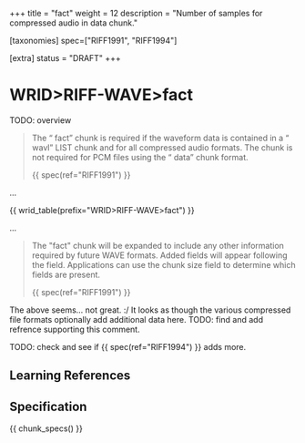 +++
title = "fact"
weight = 12
description = "Number of samples for compressed audio in data chunk."

[taxonomies]
spec=["RIFF1991", "RIFF1994"]

[extra]
status = "DRAFT"
+++

# WRID>RIFF-WAVE>fact

TODO: overview

> The “ fact” chunk is required if the waveform data is contained in a “ wavl” LIST chunk and for all compressed audio formats. The chunk is not required for PCM files using the “ data” chunk format.
>
> {{ spec(ref="RIFF1991") }}

... 

{{ wrid_table(prefix="WRID>RIFF-WAVE>fact") }}

...

> The "fact" chunk will be expanded to include any other information required by future WAVE formats. Added fields will appear following the <dwFileSize> field. Applications can use the chunk size field to determine which fields are present.
>
>
> {{ spec(ref="RIFF1991") }}

The above seems... not great. :/ It looks as though the various compressed file formats optionally add additional data here. TODO: find and add refrence supporting this comment. 

TODO: check and see if {{ spec(ref="RIFF1994") }} adds more.

## Learning References

## Specification

{{ chunk_specs() }}

